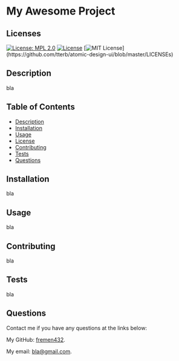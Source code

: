 
# My Awesome Project
## Licenses
 [![License: MPL 2.0](https://img.shields.io/badge/License-MPL_2.0-brightgreen.svg)](https://opensource.org/licenses/MPL-2.0)  [![License](https://img.shields.io/badge/License-Apache_2.0-yellowgreen.svg)](https://opensource.org/licenses/Apache-2.0)  [![MIT License](https://img.shields.io/apm/l/atomic-design-ui.svg?)](https://github.com/tterb/atomic-design-ui/blob/master/LICENSEs)
## Description
bla
## Table of Contents
- [Description](#description)
- [Installation](#installation)
- [Usage](#usage)
- [License](#license)
- [Contributing](#contributing)
- [Tests](#tests)
- [Questions](#questions)
## Installation
bla
## Usage
bla
<br />
## Contributing
bla
## Tests
bla
## Questions
Contact me if you have any questions at the links below:
<br />

My GitHub: [fremen432](https://github.com/fremen432).  

My email: bla@gmail.com.  

